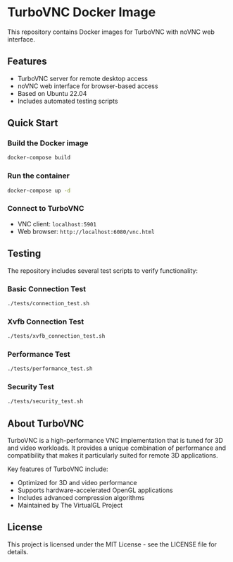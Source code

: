 # TurboVNC Docker Image

This repository contains Docker images for TurboVNC with noVNC web interface.

## Features

- TurboVNC server for remote desktop access
- noVNC web interface for browser-based access
- Based on Ubuntu 22.04
- Includes automated testing scripts

## Quick Start

### Build the Docker image

```bash
docker-compose build
```

### Run the container

```bash
docker-compose up -d
```

### Connect to TurboVNC

- VNC client: `localhost:5901`
- Web browser: `http://localhost:6080/vnc.html`

## Testing

The repository includes several test scripts to verify functionality:

### Basic Connection Test

```bash
./tests/connection_test.sh
```

### Xvfb Connection Test

```bash
./tests/xvfb_connection_test.sh
```

### Performance Test

```bash
./tests/performance_test.sh
```

### Security Test

```bash
./tests/security_test.sh
```

## About TurboVNC

TurboVNC is a high-performance VNC implementation that is tuned for 3D and video workloads. It provides a unique combination of performance and compatibility that makes it particularly suited for remote 3D applications.

Key features of TurboVNC include:
- Optimized for 3D and video performance
- Supports hardware-accelerated OpenGL applications
- Includes advanced compression algorithms
- Maintained by The VirtualGL Project

## License

This project is licensed under the MIT License - see the LICENSE file for details. 